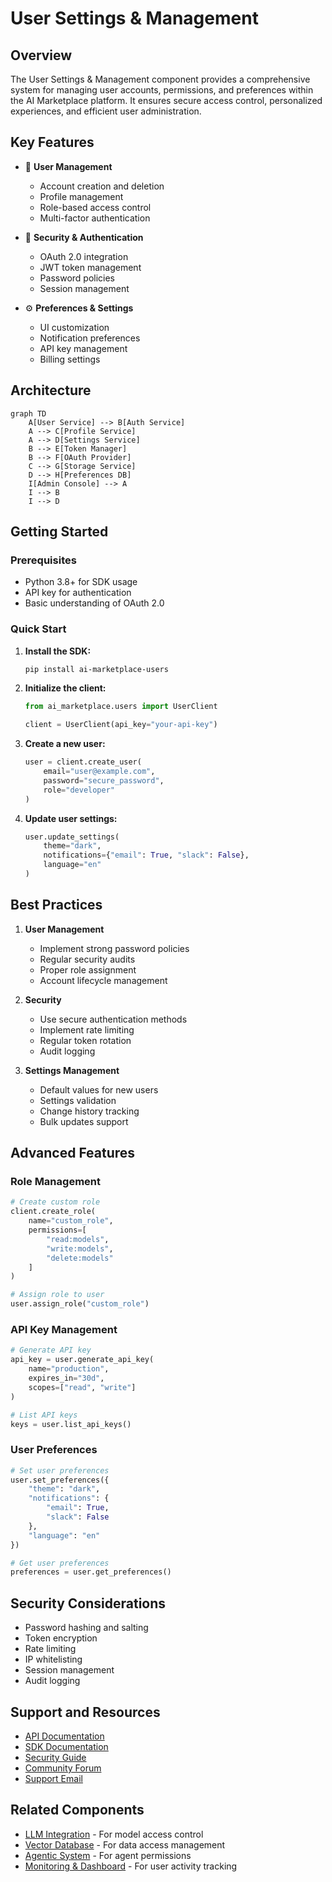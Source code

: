 # User Settings & Management

## Overview

The User Settings & Management component provides a comprehensive system for managing user accounts, permissions, and preferences within the AI Marketplace platform. It ensures secure access control, personalized experiences, and efficient user administration.

## Key Features

- 👤 **User Management**
  - Account creation and deletion
  - Profile management
  - Role-based access control
  - Multi-factor authentication

- 🔐 **Security & Authentication**
  - OAuth 2.0 integration
  - JWT token management
  - Password policies
  - Session management

- ⚙️ **Preferences & Settings**
  - UI customization
  - Notification preferences
  - API key management
  - Billing settings

## Architecture

```mermaid
graph TD
    A[User Service] --> B[Auth Service]
    A --> C[Profile Service]
    A --> D[Settings Service]
    B --> E[Token Manager]
    B --> F[OAuth Provider]
    C --> G[Storage Service]
    D --> H[Preferences DB]
    I[Admin Console] --> A
    I --> B
    I --> D
```

## Getting Started

### Prerequisites

- Python 3.8+ for SDK usage
- API key for authentication
- Basic understanding of OAuth 2.0

### Quick Start

1. **Install the SDK:**
   ```bash
   pip install ai-marketplace-users
   ```

2. **Initialize the client:**
   ```python
   from ai_marketplace.users import UserClient

   client = UserClient(api_key="your-api-key")
   ```

3. **Create a new user:**
   ```python
   user = client.create_user(
       email="user@example.com",
       password="secure_password",
       role="developer"
   )
   ```

4. **Update user settings:**
   ```python
   user.update_settings(
       theme="dark",
       notifications={"email": True, "slack": False},
       language="en"
   )
   ```

## Best Practices

1. **User Management**
   - Implement strong password policies
   - Regular security audits
   - Proper role assignment
   - Account lifecycle management

2. **Security**
   - Use secure authentication methods
   - Implement rate limiting
   - Regular token rotation
   - Audit logging

3. **Settings Management**
   - Default values for new users
   - Settings validation
   - Change history tracking
   - Bulk updates support

## Advanced Features

### Role Management

```python
# Create custom role
client.create_role(
    name="custom_role",
    permissions=[
        "read:models",
        "write:models",
        "delete:models"
    ]
)

# Assign role to user
user.assign_role("custom_role")
```

### API Key Management

```python
# Generate API key
api_key = user.generate_api_key(
    name="production",
    expires_in="30d",
    scopes=["read", "write"]
)

# List API keys
keys = user.list_api_keys()
```

### User Preferences

```python
# Set user preferences
user.set_preferences({
    "theme": "dark",
    "notifications": {
        "email": True,
        "slack": False
    },
    "language": "en"
})

# Get user preferences
preferences = user.get_preferences()
```

## Security Considerations

- Password hashing and salting
- Token encryption
- Rate limiting
- IP whitelisting
- Session management
- Audit logging

## Support and Resources

- [API Documentation](api-reference/endpoints.md)
- [SDK Documentation](api-reference/sdk.md)
- [Security Guide](security-guide.md)
- [Community Forum](https://community.ai-marketplace.com)
- [Support Email](mailto:support@ai-marketplace.com)

## Related Components

- [LLM Integration](components/llm/overview.md) - For model access control
- [Vector Database](components/vector-db/overview.md) - For data access management
- [Agentic System](components/agentic/overview.md) - For agent permissions
- [Monitoring & Dashboard](components/monitoring/overview.md) - For user activity tracking 
